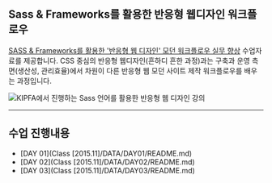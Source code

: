 ## Sass & Frameworks를 활용한 반응형 웹디자인 워크플로우

[SASS & Frameworks를 활용한 '반응형 웹 디자인' 모던 워크플로우 실무 향상](http://www.kipfa.or.kr/Education/EduCenter/EduCenterView.aspx?eduSeqNo=574) 수업자료를 제공합니다. CSS 중심의 반응형 웹디자인(흔하디 흔한 과정)과는 구축과 운영 측면(생산성, 관리효율)에서 차원이 다른 반응형 웹 모던 사이트 제작 워크플로우를 배우는 과정입니다.

![KIPFA에서 진행하는 Sass 언어를 활용한 반응형 웹 디자인 강의](IMAGES/KIPFA-sass-course.png)

---

## 수업 진행내용

- [DAY 01](Class [2015.11]/DATA/DAY01/README.md)
- [DAY 02](Class [2015.11]/DATA/DAY02/README.md)
- [DAY 03](Class [2015.11]/DATA/DAY03/README.md)